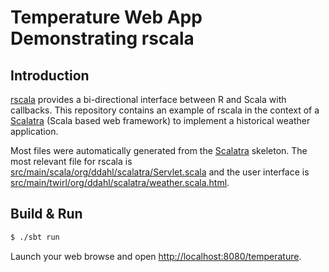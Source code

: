 # Temperature Web App Demonstrating rscala #

## Introduction ##

[rscala](https://github.com/dbdahl/rscala) provides a bi-directional interface
between R and Scala with callbacks.  This repository contains an example of
rscala in the context of a [Scalatra](http://scalatra.org/) (Scala based web
framework) to implement a historical weather application.

Most files were automatically generated from the
[Scalatra](http://scalatra.org/) skeleton.  The most relevant file for rscala
is
[src/main/scala/org/ddahl/scalatra/Servlet.scala](src/main/scala/org/ddahl/scalatra/Servlet.scala)
and the user interface is
[src/main/twirl/org/ddahl/scalatra/weather.scala.html](src/main/twirl/org/ddahl/scalatra/weather.scala.html).

## Build & Run ##

```sh
$ ./sbt run
```

Launch your web browse and open
[http://localhost:8080/temperature](http://localhost:8080/temperature).

